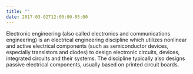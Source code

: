 ```yaml
---
title: ""
date: 2017-03-02T12:00:00-05:00
---
```

Electronic engineering (also called electronics and communications engineering) is an electrical engineering discipline which utilizes nonlinear and active electrical components (such as semiconductor devices, especially transistors and diodes) to design electronic circuits, devices, integrated circuits and their systems. The discipline typically also designs passive electrical components, usually based on printed circuit boards.
